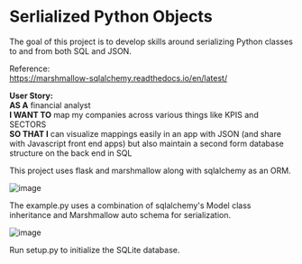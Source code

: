 # Serlialized Python Objects

The goal of this project is to develop skills around serializing Python classes to and from both SQL and JSON.

Reference:<br>
https://marshmallow-sqlalchemy.readthedocs.io/en/latest/

<b>User Story:</b><br>
<b>AS A</b> financial analyst<br>
<b>I WANT TO</b> map my companies across various things like KPIS and SECTORS<br>
<b>SO THAT I</b> can visualize mappings easily in an app with JSON (and share with Javascript front end apps) but also maintain a second form database structure on the back end in SQL

This project uses flask and marshmallow along with sqlalchemy as an ORM.

![image](https://user-images.githubusercontent.com/39496491/222187293-2ac82371-ec90-40ca-807e-20cd15746bbf.png)

The example.py uses a combination of sqlalchemy's Model class inheritance and Marshmallow auto schema for serialization.

![image](https://user-images.githubusercontent.com/39496491/222187629-3cfd8593-057e-4090-a89e-56e28a4974de.png)

Run setup.py to initialize the SQLite database.
